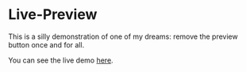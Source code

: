 
# Live-Preview

This is a silly demonstration of one of my dreams: remove the preview button once and for all.

You can see the live demo [here](http://kristianlm.github.com/live-preview/main.html).